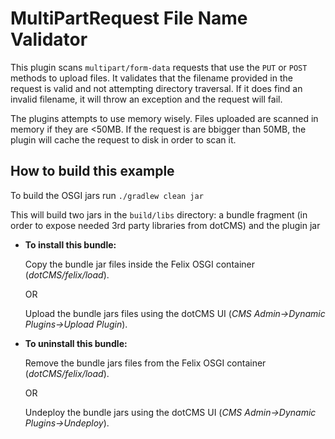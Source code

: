 # MultiPartRequest File Name Validator

This plugin scans `multipart/form-data` requests that use the `PUT` or `POST` methods to upload files.  It validates that the filename provided in the request is valid and not attempting directory traversal.  If it does find an invalid filename, it will throw an exception and the request will fail. 

The plugins attempts to use memory wisely.  Files uploaded are scanned in memory if they are <50MB.  If the request is are bbigger than 50MB, the plugin will cache the request to disk in order to scan it.



## How to build this example

To build the OSGI jars run
`./gradlew clean jar`

This will build two jars in the `build/libs` directory: a bundle fragment (in order to expose needed 3rd party libraries from dotCMS) and the plugin jar 

* **To install this bundle:**

    Copy the bundle jar files inside the Felix OSGI container (*dotCMS/felix/load*).
        
    OR
        
    Upload the bundle jars files using the dotCMS UI (*CMS Admin->Dynamic Plugins->Upload Plugin*).

* **To uninstall this bundle:**
    
    Remove the bundle jars files from the Felix OSGI container (*dotCMS/felix/load*).

    OR

    Undeploy the bundle jars using the dotCMS UI (*CMS Admin->Dynamic Plugins->Undeploy*).

